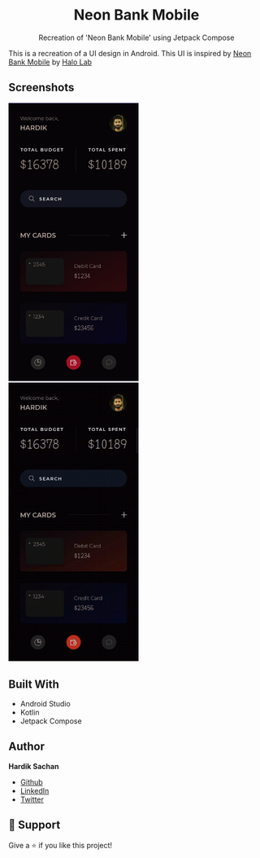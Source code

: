 <h1 align="center">Neon Bank Mobile</h1>

<p align="center">Recreation of 'Neon Bank Mobile' using Jetpack Compose</p>

This is a recreation of a UI design in Android. This UI is inspired by [Neon Bank Mobile](https://dribbble.com/shots/16468496-Neon-Bank-Mobile) by [Halo Lab](https://dribbble.com/halolab)

## Screenshots

<img src="demo.jpg" width="256"/>
&nbsp;&nbsp;
<img src="demo2.gif" width="256"/>


## Built With

- Android Studio
- Kotlin
- Jetpack Compose

## Author

**Hardik Sachan**

- [Github](https://github.com/hardiksachan)
- [LinkedIn](https://www.linkedin.com/in/hardik-sachan/)
- [Twitter](https://twitter.com/simplyHardikk)

## 🤝 Support

Give a ⭐️ if you like this project!